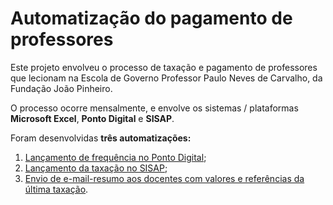 # Automatização do pagamento de professores

Este projeto envolveu o processo de taxação e pagamento de professores que lecionam na Escola de Governo Professor Paulo Neves de Carvalho, da Fundação João Pinheiro. 

O processo ocorre mensalmente, e envolve os sistemas / plataformas **Microsoft Excel**, **Ponto Digital** e **SISAP**. 

Foram desenvolvidas **três automatizações:**

1. [Lançamento de frequência no Ponto Digital](lancamento_frequencia_ponto_digital.md);
2. [Lançamento da taxação no SISAP](lancamento_taxacao_sisap.md);
3. [Envio de e-mail-resumo aos docentes com valores e referências da última taxação](envio_email.md). 



